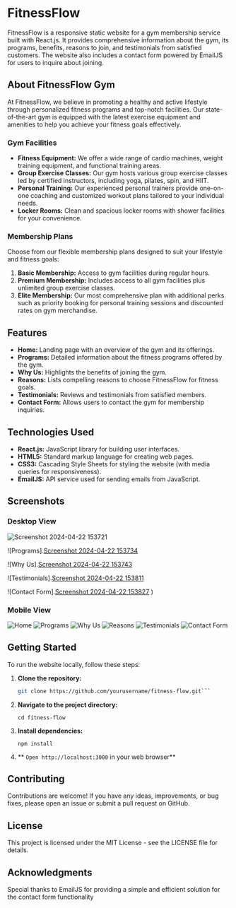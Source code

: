 # FitnessFlow

FitnessFlow is a responsive static website for a gym membership service built with React.js. It provides comprehensive information about the gym, its programs, benefits, reasons to join, and testimonials from satisfied customers. The website also includes a contact form powered by EmailJS for users to inquire about joining.

## About FitnessFlow Gym

At FitnessFlow, we believe in promoting a healthy and active lifestyle through personalized fitness programs and top-notch facilities. Our state-of-the-art gym is equipped with the latest exercise equipment and amenities to help you achieve your fitness goals effectively.

### Gym Facilities

- **Fitness Equipment:** We offer a wide range of cardio machines, weight training equipment, and functional training areas.
- **Group Exercise Classes:** Our gym hosts various group exercise classes led by certified instructors, including yoga, pilates, spin, and HIIT.
- **Personal Training:** Our experienced personal trainers provide one-on-one coaching and customized workout plans tailored to your individual needs.
- **Locker Rooms:** Clean and spacious locker rooms with shower facilities for your convenience.

### Membership Plans

Choose from our flexible membership plans designed to suit your lifestyle and fitness goals:

1. **Basic Membership:** Access to gym facilities during regular hours.
2. **Premium Membership:** Includes access to all gym facilities plus unlimited group exercise classes.
3. **Elite Membership:** Our most comprehensive plan with additional perks such as priority booking for personal training sessions and discounted rates on gym merchandise.

## Features

- **Home:** Landing page with an overview of the gym and its offerings.
- **Programs:** Detailed information about the fitness programs offered by the gym.
- **Why Us:** Highlights the benefits of joining the gym.
- **Reasons:** Lists compelling reasons to choose FitnessFlow for fitness goals.
- **Testimonials:** Reviews and testimonials from satisfied members.
- **Contact Form:** Allows users to contact the gym for membership inquiries.

## Technologies Used

- **React.js:** JavaScript library for building user interfaces.
- **HTML5:** Standard markup language for creating web pages.
- **CSS3:** Cascading Style Sheets for styling the website (with media queries for responsiveness).
- **EmailJS:** API service used for sending emails from JavaScript.

## Screenshots

### Desktop View

![Screenshot 2024-04-22 153721](https://github.com/nithiishkumarb/Fitness-Flow/assets/134282957/912141b2-6c49-4e3c-bc57-750a04ba66a2)

![Programs].[Screenshot 2024-04-22 153734](https://github.com/nithiishkumarb/Fitness-Flow/assets/134282957/23a17083-ab38-4d7c-87b1-75ecc0538e6e)

![Why Us].[Screenshot 2024-04-22 153743](https://github.com/nithiishkumarb/Fitness-Flow/assets/134282957/e6587379-72e6-4a8b-9a42-beec0657b2fe)

![Testimonials].[Screenshot 2024-04-22 153811](https://github.com/nithiishkumarb/Fitness-Flow/assets/134282957/eca04151-fc1b-4d66-88d7-c473f8a790e8)

![Contact Form].[Screenshot 2024-04-22 153827](https://github.com/nithiishkumarb/Fitness-Flow/assets/134282957/cd48a9f4-1efb-4747-878c-02aa4016a51e)
)

### Mobile View
![Home](screenshots/mobile-home.png)
![Programs](screenshots/mobile-programs.png)
![Why Us](screenshots/mobile-why-us.png)
![Reasons](screenshots/mobile-reasons.png)
![Testimonials](screenshots/mobile-testimonials.png)
![Contact Form](screenshots/mobile-contact-form.png)

## Getting Started

To run the website locally, follow these steps:

1. **Clone the repository:**

   ```bash
   git clone https://github.com/yourusername/fitness-flow.git```
2. **Navigate to the project directory:**

   ``cd fitness-flow``
   
4. **Install dependencies:**

   ``npm install``

5. ** ``Open http://localhost:3000`` in your web browser**

## Contributing

Contributions are welcome! If you have any ideas, improvements, or bug fixes, please open an issue or submit a pull request on GitHub.

## License

This project is licensed under the MIT License - see the LICENSE file for details.

## Acknowledgments

Special thanks to EmailJS for providing a simple and efficient solution for the contact form functionality
